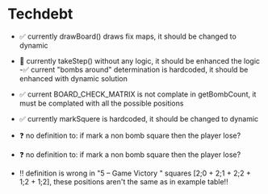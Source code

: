 # Techdebt 
- ✅ currently drawBoard() draws fix maps, it should be changed to dynamic
- 🚧 currently takeStep() without any logic, it should be enhanced the logic
 -✅ current "bombs around" determination is hardcoded, it should be enhanced with dynamic solution
 - ✅ current BOARD_CHECK_MATRIX is not complate in getBombCount, it must be complated with all the possible positions
 - ✅ currently markSquere is hardcoded, it should be changed to dynamic


 - ❓ no definition to: if mark a non bomb square then the player lose?
- ❓ no definition to: if mark a non bomb square then the player lose?
- ‼ definition is wrong in "5 – Game Victory " squares [2;0 + 2;1 + 2;2 + 1;2 + 1;2], these positions aren't the same as in example table!!